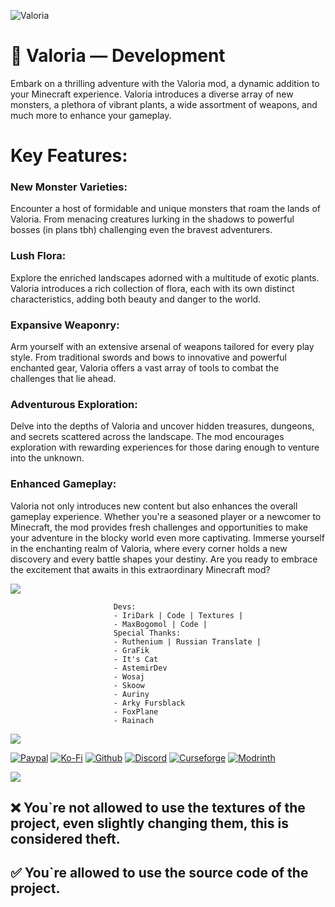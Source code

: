 ![Valoria](https://github.com/IriDark/Valoria/blob/main/icons/valoria_logo.png?raw=true)

# 🌸 Valoria — Development

Embark on a thrilling adventure with the Valoria mod, a dynamic addition to your Minecraft experience. Valoria introduces a diverse array of new monsters, a plethora of vibrant plants, a wide assortment of weapons, and much more to enhance your gameplay.

# Key Features:
### New Monster Varieties:
Encounter a host of formidable and unique monsters that roam the lands of Valoria. From menacing creatures lurking in the shadows to powerful bosses (in plans tbh) challenging even the bravest adventurers.

### Lush Flora:
Explore the enriched landscapes adorned with a multitude of exotic plants. Valoria introduces a rich collection of flora, each with its own distinct characteristics, adding both beauty and danger to the world.

### Expansive Weaponry:
Arm yourself with an extensive arsenal of weapons tailored for every play style. From traditional swords and bows to innovative and powerful enchanted gear, Valoria offers a vast array of tools to combat the challenges that lie ahead.

### Adventurous Exploration:
Delve into the depths of Valoria and uncover hidden treasures, dungeons, and secrets scattered across the landscape. The mod encourages exploration with rewarding experiences for those daring enough to venture into the unknown.

### Enhanced Gameplay:
Valoria not only introduces new content but also enhances the overall gameplay experience. Whether you're a seasoned player or a newcomer to Minecraft, the mod provides fresh challenges and opportunities to make your adventure in the blocky world even more captivating.
Immerse yourself in the enchanting realm of Valoria, where every corner holds a new discovery and every battle shapes your destiny. Are you ready to embrace the excitement that awaits in this extraordinary Minecraft mod?

 ![](https://cdn.discordapp.com/attachments/838693800683372564/1039482418408726608/Untitled_11-07-2022_11-21-33.png)
         
                           Devs:
                           - IriDark | Code | Textures |
                           - MaxBogomol | Code |
                           Special Thanks:
                           - Ruthenium | Russian Translate |
                           - GraFik
                           - It's Cat
                           - AstemirDev
                           - Wosaj
                           - Skoow
                           - Auriny
                           - Arky Fursblack
                           - FoxPlane
                           - Rainach

![](https://cdn.discordapp.com/attachments/838693800683372564/1039482418408726608/Untitled_11-07-2022_11-21-33.png)

[![Paypal](https://github.com/IriDark/Valoria/blob/main/icons/pp.png?raw=true)](https://www.paypal.com/donate/?hosted_button_id=2VUEXEBSWEXUA)
[![Ko-Fi](https://github.com/IriDark/Valoria/blob/main/icons/kofi.png?raw=true)](https://ko-fi.com/idark)
[![Github](https://github.com/IriDark/Valoria/blob/main/icons/github.png?raw=true)](https://github.com/IriDark/Valoria)
[![Discord](https://github.com/IriDark/Valoria/blob/main/icons/discord.png?raw=true)](https://discord.gg/wWdXpwuPmK)
[![Curseforge](https://github.com/IriDark/Valoria/blob/main/icons/curseforge.png?raw=true)](https://www.curseforge.com/minecraft/mc-mods/valoria)
[![Modrinth](https://github.com/IriDark/Valoria/blob/main/icons/modrinth.png?raw=true)](https://modrinth.com/mod/valoria)

![](https://cdn.discordapp.com/attachments/838693800683372564/1039482418408726608/Untitled_11-07-2022_11-21-33.png)

## &#10060; You`re not allowed to use the textures of the project, even slightly changing them, this is considered theft.
## &#9989; You`re allowed to use the source code of the project.
